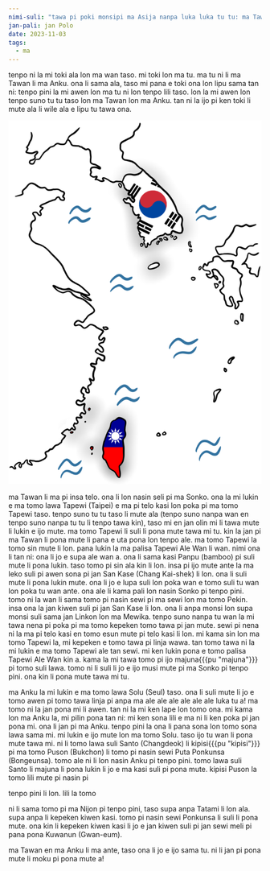 ```yaml
---
nimi-suli: "tawa pi poki monsipi ma Asija nanpa luka luka tu tu: ma Tawan en ma Anku"
jan-pali: jan Polo
date: 2023-11-03
tags:
  - ma
---
```

tenpo ni la mi toki ala lon ma wan taso. mi toki lon ma tu. ma tu ni li ma Tawan li ma Anku. ona li sama ala, taso mi pana e toki ona lon lipu sama tan ni: tenpo pini la mi awen lon ma tu ni lon tenpo lili taso. lon la mi awen lon tenpo suno tu tu taso lon ma Tawan lon ma Anku. tan ni la ijo pi ken toki li mute ala li wile ala e lipu tu tawa ona.

![ma Ankuma Tawan](/toki/images/maAnkumaTawan-768x1100.png)

ma Tawan li ma pi insa telo. ona li lon nasin seli pi ma Sonko. ona la mi lukin e ma tomo lawa Tapewi (Taipei) e ma pi telo kasi lon poka pi ma tomo Tapewi taso. tenpo suno tu tu taso li mute ala (tenpo suno nanpa wan en tenpo suno nanpa tu tu li tenpo tawa kin), taso mi en jan olin mi li tawa mute li lukin e ijo mute. ma tomo Tapewi li suli li pona mute tawa mi tu. kin la jan pi ma Tawan li pona mute li pana e uta pona lon tenpo ale. ma tomo Tapewi la tomo sin mute li lon. pana lukin la ma palisa Tapewi Ale Wan li wan. nimi ona li tan ni: ona li jo e supa ale wan a. ona li sama kasi Panpu (bamboo) pi suli mute li pona lukin. taso tomo pi sin ala kin li lon. insa pi ijo mute ante la ma leko suli pi awen sona pi jan San Kase (Chang Kai-shek) li lon. ona li suli mute li pona lukin mute. ona li jo e lupa suli lon poka wan e tomo suli tu wan lon poka tu wan ante. ona ale li kama pali lon nasin Sonko pi tenpo pini. tomo ni la wan li sama tomo pi nasin sewi pi ma sewi lon ma tomo Pekin. insa ona la jan kiwen suli pi jan San Kase li lon. ona li anpa monsi lon supa monsi suli sama jan Linkon lon ma Mewika. tenpo suno nanpa tu wan la mi tawa nena pi poka pi ma tomo kepeken tomo tawa pi jan mute. sewi pi nena ni la ma pi telo kasi en tomo esun mute pi telo kasi li lon. mi kama sin lon ma tomo Tapewi la, mi kepeken e tomo tawa pi linja wawa. tan tomo tawa ni la mi lukin e ma tomo Tapewi ale tan sewi. mi ken lukin pona e tomo palisa Tapewi Ale Wan kin a. kama la mi tawa tomo pi ijo majuna{{{pu "majuna"}}} pi tomo suli lawa. tomo ni li suli li jo e ijo musi mute pi ma Sonko pi tenpo pini. ona kin li pona mute tawa mi tu.

ma Anku la mi lukin e ma tomo lawa Solu (Seul) taso. ona li suli mute li jo e tomo awen pi tomo tawa linja pi anpa ma ale ale ale ale ale ale luka tu a! ma tomo ni la jan pona mi li awen. tan ni la mi ken lape lon tomo ona. mi kama lon ma Anku la, mi pilin pona tan ni: mi ken sona lili e ma ni li ken poka pi jan pona mi. ona li jan pi ma Anku. tenpo pini la ona li pana sona lon tomo sona lawa sama mi. mi lukin e ijo mute lon ma tomo Solu. taso ijo tu wan li pona mute tawa mi. ni li tomo lawa suli Santo (Changdeok) li kipisi{{{pu "kipisi"}}} pi ma tomo Puson (Bukchon) li tomo pi nasin sewi Puta Ponkunsa (Bongeunsa). tomo ale ni li lon nasin Anku pi tenpo pini. tomo lawa suli Santo li majuna li pona lukin li jo e ma kasi suli pi pona mute. kipisi Puson la tomo lili mute pi nasin pi

tenpo pini li lon. lili la tomo

ni li sama tomo pi ma Nijon pi tenpo pini, taso supa anpa Tatami li lon ala. supa anpa li kepeken kiwen kasi. tomo pi nasin sewi Ponkunsa li suli li pona mute. ona kin li kepeken kiwen kasi li jo e jan kiwen suli pi jan sewi meli pi pana pona Kuwanun (Gwan-eum).

ma Tawan en ma Anku li ma ante, taso ona li jo e ijo sama tu. ni li jan pi pona mute li moku pi pona mute a!
